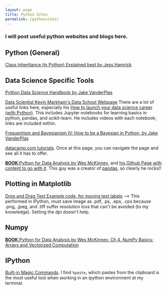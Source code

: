 ```yaml
---
layout: page
title: Python Sites
permalink: /pythonsites/
---
```


### I will post useful python websites and blogs here.

## Python (General)
[Class Inheritance (in Python) Explained best by Jess Hamrick](http://www.jesshamrick.com/2011/05/18/an-introduction-to-classes-and-inheritance-in-python/)


## Data Science Specific Tools
[Python Data Science Handbook by Jake VanderPlas](https://www.safaribooksonline.com/library/view/python-data-science/9781491912126/)

[Data Scientist Kevin Markham's Data School Webpage](https://www.dataschool.io/)
  There are a lot of useful links here, especially his [How to launch your data science career (with Python)](https://www.dataschool.io/launch-your-data-science-career-with-python/). This includes Jupyter notebooks for learning basics in python, pandas, and scikit-learn. He includes videos with each notebook; links are included within.

[Frequentism and Bayesianism IV: How to be a Bayesian in Python, by Jake VanderPlas](http://jakevdp.github.io/blog/2014/06/14/frequentism-and-bayesianism-4-bayesian-in-python/)

[datacamp.com tutorials](https://www.datacamp.com/community/tutorials). Once at this page, you can navigate the page and see all it has to offer. 

[__BOOK__:Python for Data Analysis by Wes McKinney.](https://www.oreilly.com/library/view/python-for-data/9781449323592/)
and [his Github Page with content to go with it](https://github.com/wesm/pydata-book). This guy was a creator of [pandas](https://pandas.pydata.org/), so clearly he rocks!!


## Plotting in Matplotlib
[Drop and Drag Text Example code, for moving text labels](http://scipy-cookbook.readthedocs.io/items/Matplotlib_Drag_n_Drop_Text_Example.html)
--> This performed in iPython, must save image as .pdf, .ps, .eps, .cps because .png, .jpeg, and .tiff suffer resolution loss that can't be avoided (to my knowledge). Setting the dpi doesn't help.


## Numpy
[__BOOK__:Python for Data Analysis by Wes McKinney. Ch 4. NumPy Basics: Arrays and Vectorized Computation](https://www.oreilly.com/library/view/python-for-data/9781449323592/ch04.html)


## IPython
[Built-in Magic Commands](https://ipython.readthedocs.io/en/stable/interactive/magics.html). I find `%paste`, which pastes from the clipboard is the most useful tool when working in an ipython environment at my terminal. 
